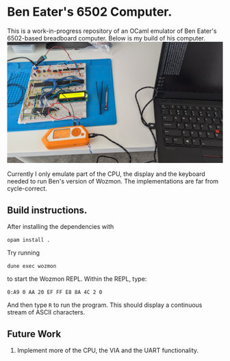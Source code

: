 # Ben Eater's 6502 Computer.

This is a work-in-progress repository of an OCaml emulator of Ben Eater's 6502-based breadboard computer. 
Below is my build of his computer. 
![Also pictured, a Flipper zero.](https://github.com/kodyvajjha/beneater-6502/blob/master/PXL_20230801_224701368.jpg?raw=true)

Currently I only emulate part of the CPU, the display and the keyboard needed to run Ben's version of Wozmon. The implementations are far from cycle-correct.


## Build instructions.
After installing the dependencies with
```
opam install .
```
Try running 
```
dune exec wozmon 
```
to start the Wozmon REPL. Within the REPL, type: 
```
0:A9 0 AA 20 EF FF E8 8A 4C 2 0 
```
And then type `R` to run the program. This should display a continuous stream of ASCII characters. 

## Future Work 

1. Implement more of the CPU, the VIA and the UART functionality.
